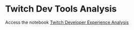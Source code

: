 # Twitch Dev Tools Analysis

Access the notebook [Twitch Developer Experience Analysis](https://goo.gl/fq76DA)
